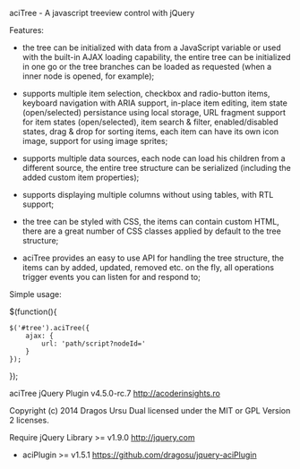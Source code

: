 
aciTree - A javascript treeview control with jQuery

Features:

- the tree can be initialized with data from a JavaScript variable or used with
  the built-in AJAX loading capability, the entire tree can be initialized in
  one go or the tree branches can be loaded as requested (when a inner node
  is opened, for example);

- supports multiple item selection, checkbox and radio-button items,
  keyboard navigation with ARIA support, in-place item editing, item state
  (open/selected) persistance using local storage, URL fragment support for
  item states (open/selected), item search & filter, enabled/disabled states,
  drag & drop for sorting items, each item can have its own icon image,
  support for using image sprites;

- supports multiple data sources, each node can load his children from a
  different source, the entire tree structure can be serialized (including the
  added custom item properties);

- supports displaying multiple columns without using tables, with RTL support;

- the tree can be styled with CSS, the items can contain custom HTML, there
  are a great number of CSS classes applied by default to the tree structure;

- aciTree provides an easy to use API for handling the tree structure, the
  items can by added, updated, removed etc. on the fly, all operations trigger
  events you can listen for and respond to;

Simple usage:

$(function(){

    $('#tree').aciTree({
        ajax: {
            url: 'path/script?nodeId='
        }
    });

});

aciTree jQuery Plugin v4.5.0-rc.7
http://acoderinsights.ro

Copyright (c) 2014 Dragos Ursu
Dual licensed under the MIT or GPL Version 2 licenses.

Require jQuery Library >= v1.9.0 http://jquery.com
+ aciPlugin >= v1.5.1 https://github.com/dragosu/jquery-aciPlugin

